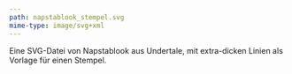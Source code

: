 ```yaml
---
path: napstablook_stempel.svg
mime-type: image/svg+xml
---
```


Eine SVG-Datei von Napstablook aus Undertale, mit extra-dicken Linien als Vorlage für einen Stempel.
